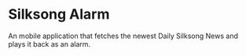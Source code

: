 # Silksong Alarm

An mobile application that fetches the newest Daily Silksong News and plays it back as an alarm.

